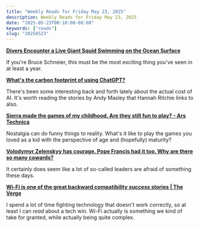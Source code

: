 ```yaml
---
title: "Weekly Reads for Friday May 23, 2025"
description: Weekly Reads for Friday May 23, 2025
date: "2025-05-23T00:10:00-08:00"
keywords: ["reads"]
slug: "20250523"
---
```


**[Divers Encounter a Live Giant Squid Swimming on the Ocean Surface](https://a-z-animals.com/video/see-the-incredibly-rare-footage-of-a-live-giant-squid-swimming-on-the-ocean-surface/)**

If you're Bruce Schneier, this must be the most exciting thing you've seen in at least a year.

**[What's the carbon footprint of using ChatGPT?](https://www.sustainabilitybynumbers.com/p/carbon-footprint-chatgpt)**

There's been some interesting back and forth lately about the actual cost of AI. It's worth reading the stories by Andy Masley that Hannah Ritchie links to also.

**[Sierra made the games of my childhood. Are they still fun to play? - Ars Technica](https://arstechnica.com/gaming/2025/05/sierra-made-the-games-of-my-childhood-are-they-still-fun-to-play/)**

Nostalgia can do funny things to reality. What's it like to play the games you loved as a kid with the perspective of age and (hopefully) maturity?

**[Volodymyr Zelenskyy has courage. Pope Francis had it too. Why are there so many cowards?](https://www.theguardian.com/commentisfree/2025/may/22/volodymyr-zelenskyy-pope-francis-public-life-powerful-people)**

It certainly does seem like a lot of so-called leaders are afraid of something these days.

**[Wi-Fi is one of the great backward compatibility success stories | The Verge](https://www.theverge.com/tech/640678/wi-fi-spec-backward-compatibility)**

I spend a lot of time fighting technology that doesn't work correctly, so at least I can *read* about a tech win. Wi-Fi actually is something we kind of take for granted, while actually being quite complex.
